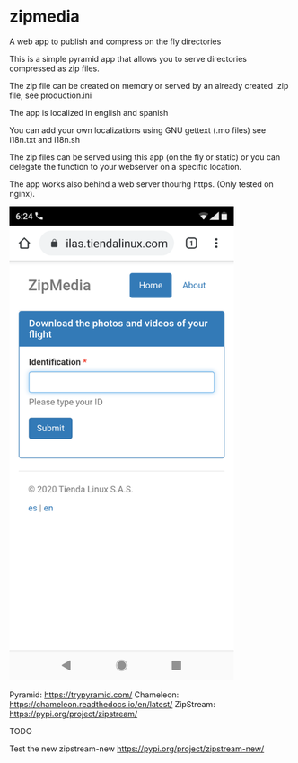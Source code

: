 # zipmedia
A web app to publish and compress on the fly directories

This is a simple pyramid app that allows you to serve directories compressed as zip files.

The zip file can be created on memory or served by an already created .zip file, see production.ini

The app is localized in english and spanish

You can add your own localizations using GNU gettext (.mo files) see i18n.txt and i18n.sh

The zip files can be served using this app (on the fly or static) or you can delegate the function to your webserver on a specific location.

The app works also behind a web server thourhg https. (Only tested on nginx).

<img src="doc/screenshoots/search.png" alt="drawing" width="400"/>

Pyramid: https://trypyramid.com/
Chameleon: https://chameleon.readthedocs.io/en/latest/
ZipStream: https://pypi.org/project/zipstream/

TODO

Test the new zipstream-new https://pypi.org/project/zipstream-new/
